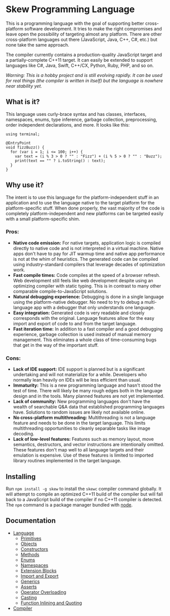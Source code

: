 # Skew Programming Language

This is a programming language with the goal of supporting better cross-platform software development. It tries to make the right compromises and leave open the possibility of targeting almost any platform. There are other cross-platform languages out there (JavaScript, Java, C++, C#, etc.) but none take the same approach.

The compiler currently contains a production-quality JavaScript target and a partially-complete C++11 target. It can easily be extended to support languages like C#, Java, Swift, C++/CX, Python, Ruby, PHP, and so on.

*Warning: This is a hobby project and is still evolving rapidly. It can be used for real things (the compiler is written in itself) but the language is nowhere near stability yet.*

## What is it?

This language uses curly-brace syntax and has classes, interfaces, namespaces, enums, type inference, garbage collection, preprocessing, order independent declarations, and more. It looks like this:

    using terminal;

    @EntryPoint
    void fizzBuzz() {
      for (var i = 1; i <= 100; i++) {
        var text = (i % 3 > 0 ? "" : "Fizz") + (i % 5 > 0 ? "" : "Buzz");
        print(text == "" ? i.toString() : text);
      }
    }

## Why use it?

The intent is to use this language for the platform-independent stuff in an application and to use the language native to the target platform for the platform-specific stuff. When done properly, the vast majority of the code is completely platform-independent and new platforms can be targeted easily with a small platform-specific shim.

### Pros:

* **Native code emission:** For native targets, application logic is compiled directly to native code and is not interpreted in a virtual machine. Native apps don't have to pay for JIT warmup time and native app performance is not at the whim of heuristics. The generated code can be compiled using industry-standard compilers that leverage decades of optimization work.
* **Fast compile times:** Code compiles at the speed of a browser refresh. Web development still feels like web development despite using an optimizing compiler with static typing. This is in contrast to many other comparable compile-to-JavaScript solutions.
* **Natural debugging experience:** Debugging is done in a single language using the platform-native debugger. No need to try to debug a multi-language app with a debugger that only understands one language.
* **Easy integration:** Generated code is very readable and closely corresponds with the original. Language features allow for the easy import and export of code to and from the target language.
* **Fast iteration time:** In addition to a fast compiler and a good debugging experience, garbage collection is used instead of manual memory management. This eliminates a whole class of time-consuming bugs that get in the way of the important stuff.

### Cons:

* **Lack of IDE support:** IDE support is planned but is a significant undertaking and will not materialize for a while. Developers who normally lean heavily on IDEs will be less efficient than usual.
* **Immaturity:** This is a new programming language and hasn't stood the test of time. There will likely be many rough edges both in the language design and in the tools. Many planned features are not yet implemented.
* **Lack of community:** New programming languages don't have the wealth of searchable Q&A data that established programming languages have. Solutions to random issues are likely not available online.
* **No cross-platform multithreading:** Multithreading is not a language feature and needs to be done in the target language. This limits multithreading opportunities to cleanly separable tasks like image decoding.
* **Lack of low-level features:** Features such as memory layout, move semantics, destructors, and vector instructions are intentionally omitted. These features don't map well to all language targets and their emulation is expensive. Use of these features is limited to imported library routines implemented in the target language.

## Installing

Run `npm install -g skew` to install the `skewc` compiler command globally. It will attempt to compile an optimized C++11 build of the compiler but will fall back to a JavaScript build of the compiler if no C++11 compiler is detected. The `npm` command is a package manager bundled with [node](http://nodejs.org/download/).

## Documentation

* [Language](docs/language.md)
    * [Primitives](docs/language.md#primitives)
    * [Objects](docs/language.md#objects)
    * [Constructors](docs/language.md#constructors)
    * [Methods](docs/language.md#methods)
    * [Enums](docs/language.md#enums)
    * [Namespaces](docs/language.md#namespaces)
    * [Extension Blocks](docs/language.md#extension-blocks)
    * [Import and Export](docs/language.md#import-and-export)
    * [Generics](docs/language.md#generics)
    * [Asserts](docs/language.md#asserts)
    * [Operator Overloading](docs/language.md#operator-overloading)
    * [Casting](docs/language.md#casting)
    * [Function Inlining and Quoting](docs/language.md#function-inlining-and-quoting)
* [Compiler](docs/compiler.md)
